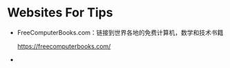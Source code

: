 # Websites For Tips




+ FreeComputerBooks.com：链接到世界各地的免费计算机，数学和技术书籍
 
  https://freecomputerbooks.com/

+ 

